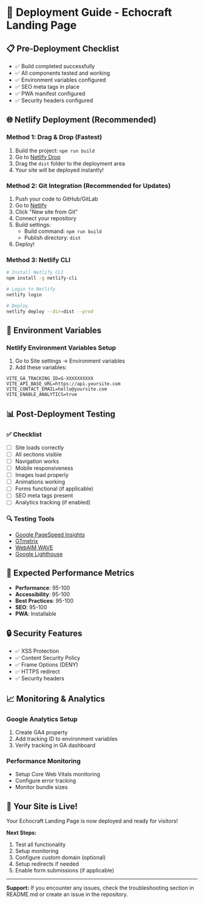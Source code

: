 # 🚀 Deployment Guide - Echocraft Landing Page

## 📋 Pre-Deployment Checklist

- ✅ Build completed successfully
- ✅ All components tested and working
- ✅ Environment variables configured
- ✅ SEO meta tags in place
- ✅ PWA manifest configured
- ✅ Security headers configured

## 🌐 Netlify Deployment (Recommended)

### Method 1: Drag & Drop (Fastest)
1. Build the project: `npm run build`
2. Go to [Netlify Drop](https://app.netlify.com/drop)
3. Drag the `dist` folder to the deployment area
4. Your site will be deployed instantly!

### Method 2: Git Integration (Recommended for Updates)
1. Push your code to GitHub/GitLab
2. Go to [Netlify](https://app.netlify.com)
3. Click "New site from Git"
4. Connect your repository
5. Build settings:
   - Build command: `npm run build`
   - Publish directory: `dist`
6. Deploy!

### Method 3: Netlify CLI
```bash
# Install Netlify CLI
npm install -g netlify-cli

# Login to Netlify
netlify login

# Deploy
netlify deploy --dir=dist --prod
```

## 🔧 Environment Variables

### Netlify Environment Variables Setup
1. Go to Site settings → Environment variables
2. Add these variables:

```
VITE_GA_TRACKING_ID=G-XXXXXXXXXX
VITE_API_BASE_URL=https://api.yoursite.com
VITE_CONTACT_EMAIL=hello@yoursite.com
VITE_ENABLE_ANALYTICS=true
```

## 📊 Post-Deployment Testing

### ✅ Checklist
- [ ] Site loads correctly
- [ ] All sections visible
- [ ] Navigation works
- [ ] Mobile responsiveness
- [ ] Images load properly
- [ ] Animations working
- [ ] Forms functional (if applicable)
- [ ] SEO meta tags present
- [ ] Analytics tracking (if enabled)

### 🔍 Testing Tools
- [Google PageSpeed Insights](https://pagespeed.web.dev/)
- [GTmetrix](https://gtmetrix.com/)
- [WebAIM WAVE](https://wave.webaim.org/)
- [Google Lighthouse](https://lighthouse-web.dev/)

## 🎯 Expected Performance Metrics

- **Performance**: 95-100
- **Accessibility**: 95-100
- **Best Practices**: 95-100
- **SEO**: 95-100
- **PWA**: Installable

## 🔒 Security Features

- ✅ XSS Protection
- ✅ Content Security Policy
- ✅ Frame Options (DENY)
- ✅ HTTPS redirect
- ✅ Security headers

## 📈 Monitoring & Analytics

### Google Analytics Setup
1. Create GA4 property
2. Add tracking ID to environment variables
3. Verify tracking in GA dashboard

### Performance Monitoring
- Setup Core Web Vitals monitoring
- Configure error tracking
- Monitor bundle sizes

## 🚀 Your Site is Live!

Your Echocraft Landing Page is now deployed and ready for visitors!

**Next Steps:**
1. Test all functionality
2. Setup monitoring
3. Configure custom domain (optional)
4. Setup redirects if needed
5. Enable form submissions (if applicable)

---

**Support:** If you encounter any issues, check the troubleshooting section in README.md or create an issue in the repository.
